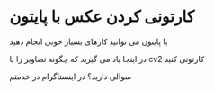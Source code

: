 # کارتونی کردن عکس با پایتون 

با پایتون می توانید کارهای بسیار خوبی انجام دهید

در اینجا یاد می گیرید که چگونه تصاویر را با cv2 کارتونی کنید

سوالی دارید؟ در اینستاگرام در خدمتم

